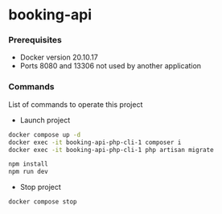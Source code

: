 # booking-api

### Prerequisites
* Docker version 20.10.17
* Ports 8080 and 13306 not used by another application

### Commands

List of commands to operate this project
* Launch project
```sh
docker compose up -d
docker exec -it booking-api-php-cli-1 composer i
docker exec -it booking-api-php-cli-1 php artisan migrate

npm install
npm run dev
```
* Stop project
```sh
docker compose stop
```
